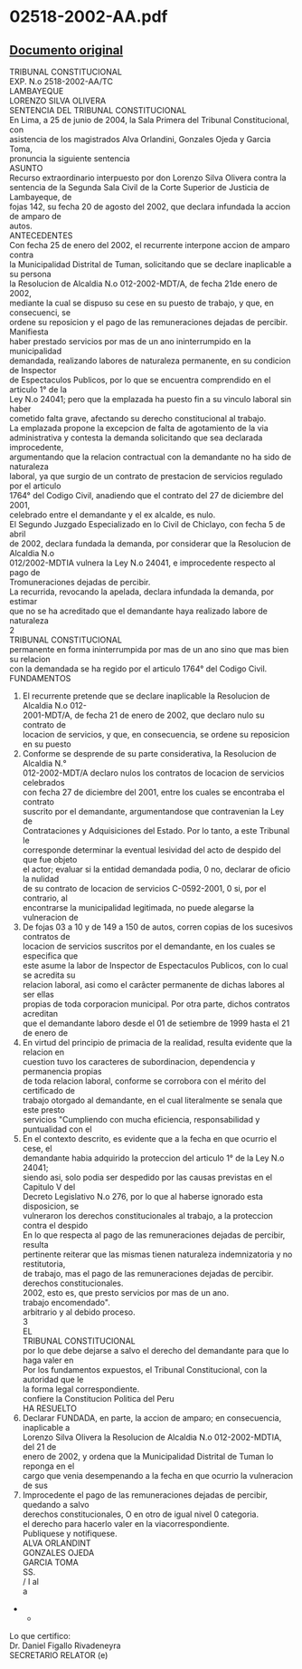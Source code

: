 
02518-2002-AA.pdf
=================
  
[Documento original](https://tc.gob.pe/jurisprudencia/2004/02518-2002-AA.pdf)  
---  
TRIBUNAL CONSTITUCIONAL  
EXP. N.o 2518-2002-AA/TC  
LAMBAYEQUE  
LORENZO SILVA OLIVERA  
SENTENCIA DEL TRIBUNAL CONSTITUCIONAL  
En Lima, a 25 de junio de 2004, la Sala Primera del Tribunal Constitucional, con  
asistencia de los magistrados Alva Orlandini, Gonzales Ojeda y Garcia Toma,  
pronuncia la siguiente sentencia  
ASUNTO  
Recurso extraordinario interpuesto por don Lorenzo Silva Olivera contra la  
sentencia de la Segunda Sala Civil de la Corte Superior de Justicia de Lambayeque, de  
fojas 142, su fecha 20 de agosto del 2002, que declara infundada la accion de amparo de  
autos.  
ANTECEDENTES  
Con fecha 25 de enero del 2002, el recurrente interpone accion de amparo contra  
la Municipalidad Distrital de Tuman, solicitando que se declare inaplicable a su persona  
la Resolucion de Alcaldia N.o 012-2002-MDT/A, de fecha 21de enero de 2002,  
mediante la cual se dispuso su cese en su puesto de trabajo, y que, en consecuenci, se  
ordene su reposicion y el pago de las remuneraciones dejadas de percibir. Manifiesta  
haber prestado servicios por mas de un ano ininterrumpido en la municipalidad  
demandada, realizando labores de naturaleza permanente, en su condicion de Inspector  
de Espectaculos Publicos, por lo que se encuentra comprendido en el articulo 1° de la  
Ley N.o 24041; pero que la emplazada ha puesto fin a su vinculo laboral sin haber  
cometido falta grave, afectando su derecho constitucional al trabajo.  
La emplazada propone la excepcion de falta de agotamiento de la via  
administrativa y contesta la demanda solicitando que sea declarada improcedente,  
argumentando que la relacion contractual con la demandante no ha sido de naturaleza  
laboral, ya que surgio de un contrato de prestacion de servicios regulado por el articulo  
1764° del Codigo Civil, anadiendo que el contrato del 27 de diciembre del 2001,  
celebrado entre el demandante y el ex alcalde, es nulo.  
El Segundo Juzgado Especializado en lo Civil de Chiclayo, con fecha 5 de abril  
de 2002, declara fundada la demanda, por considerar que la Resolucion de Alcaldia N.o  
012/2002-MDTIA vulnera la Ley N.o 24041, e improcedente respecto al pago de  
Tromuneraciones dejadas de percibir.  
La recurrida, revocando la apelada, declara infundada la demanda, por estimar  
que no se ha acreditado que el demandante haya realizado labore de naturaleza  
2  
TRIBUNAL CONSTITUCIONAL  
permanente en forma ininterrumpida por mas de un ano sino que mas bien su relacion  
con la demandada se ha regido por el articulo 1764° del Codigo Civil.  
FUNDAMENTOS  
1. El recurrente pretende que se declare inaplicable la Resolucion de Alcaldia N.o 012-  
2001-MDT/A, de fecha 21 de enero de 2002, que declaro nulo su contrato de  
locacion de servicios, y que, en consecuencia, se ordene su reposicion en su puesto  
2. Conforme se desprende de su parte considerativa, la Resolucion de Alcaldia N.°  
012-2002-MDT/A declaro nulos los contratos de locacion de servicios celebrados  
con fecha 27 de diciembre del 2001, entre los cuales se encontraba el contrato  
suscrito por el demandante, argumentandose que contravenian la Ley de  
Contrataciones y Adquisiciones del Estado. Por lo tanto, a este Tribunal le  
corresponde determinar la eventual lesividad del acto de despido del que fue objeto  
el actor; evaluar si la entidad demandada podia, 0 no, declarar de oficio la nulidad  
de su contrato de locacion de servicios C-0592-2001, 0 si, por el contrario, al  
encontrarse la municipalidad legitimada, no puede alegarse la vulneracion de  
3. De fojas 03 a 10 y de 149 a 150 de autos, corren copias de los sucesivos contratos de  
locacion de servicios suscritos por el demandante, en los cuales se especifica que  
este asume la labor de Inspector de Espectaculos Publicos, con lo cual se acredita su  
relacion laboral, asi como el carâcter permanente de dichas labores al ser ellas  
propias de toda corporacion municipal. Por otra parte, dichos contratos acreditan  
que el demandante laboro desde el 01 de setiembre de 1999 hasta el 21 de enero de  
4. En virtud del principio de primacia de la realidad, resulta evidente que la relacion en  
cuestion tuvo los caracteres de subordinacion, dependencia y permanencia propias  
de toda relacion laboral, conforme se corrobora con el mérito del certificado de  
trabajo otorgado al demandante, en el cual literalmente se senala que este presto  
servicios "Cumpliendo con mucha eficiencia, responsabilidad y puntualidad con el  
5. En el contexto descrito, es evidente que a la fecha en que ocurrio el cese, el  
demandante habia adquirido la proteccion del articulo 1° de la Ley N.o 24041;  
siendo asi, solo podia ser despedido por las causas previstas en el Capitulo V del  
Decreto Legislativo N.o 276, por lo que al haberse ignorado esta disposicion, se  
vulneraron los derechos constitucionales al trabajo, a la proteccion contra el despido  
En lo que respecta al pago de las remuneraciones dejadas de percibir, resulta  
pertinente reiterar que las mismas tienen naturaleza indemnizatoria y no restitutoria,  
de trabajo, mas el pago de las remuneraciones dejadas de percibir.  
derechos constitucionales.  
2002, esto es, que presto servicios por mas de un ano.  
trabajo encomendado".  
arbitrario y al debido proceso.  
3  
EL  
TRIBUNAL CONSTITUCIONAL  
por lo que debe dejarse a salvo el derecho del demandante para que lo haga valer en  
Por los fundamentos expuestos, el Tribunal Constitucional, con la autoridad que le  
la forma legal correspondiente.  
confiere la Constitucion Politica del Peru  
HA RESUELTO  
1. Declarar FUNDADA, en parte, la accion de amparo; en consecuencia, inaplicable a  
Lorenzo Silva Olivera la Resolucion de Alcaldia N.o 012-2002-MDTIA, del 21 de  
enero de 2002, y ordena que la Municipalidad Distrital de Tuman lo reponga en el  
cargo que venia desempenando a la fecha en que ocurrio la vulneracion de sus  
2. Improcedente el pago de las remuneraciones dejadas de percibir, quedando a salvo  
derechos constitucionales, O en otro de igual nivel 0 categoria.  
el derecho para hacerlo valer en la viacorrespondiente.  
Publiquese y notifiquese.  
ALVA ORLANDINT  
GONZALES OJEDA  
GARCIA TOMA  
SS.  
/ I al  
a  
- -  
Lo que certifico:  
Dr. Daniel Figallo Rivadeneyra  
SECRETARIO RELATOR (e)